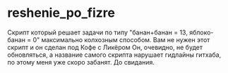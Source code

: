 # reshenie_po_fizre
Скрипт который решает задачи по типу "банан+банан = 13, яблоко-банан = 0" максимально колхозным способом. Вам не нужен этот скрипт и он сделан под Кофе с Ликёром
Он, очевидно, не будет обновляться, а название самого скрипта нарушает гидлайны гитхаба, по этому меня уже скоро забанят.
До свидания.
